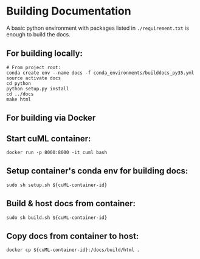 # Building Documentation

A basic python environment with packages listed in `./requirement.txt` is
enough to build the docs.

## For building locally:
```
# From project root:
conda create env --name docs -f conda_environments/builddocs_py35.yml
source activate docs
cd python
python setup.py install
cd ../docs
make html
```

## For building via Docker

## Start cuML container:
```
docker run -p 8000:8000 -it cuml bash
```

## Setup container's conda env for building docs:
```
sudo sh setup.sh ${cuML-container-id}
```

## Build & host docs from container:
```
sudo sh build.sh ${cuML-container-id}
```

## Copy docs from container to host:
```
docker cp ${cuML-container-id}:/docs/build/html .
```

